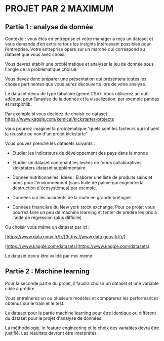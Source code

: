 # PROJET PAR 2 MAXIMUM

## Partie 1 : analyse de donnée


Contexte : vous êtes en entreprise et votre manager a reçu un dataset et vous demande d’en extraire tous les insights intéressant possibles pour l’entreprise. Votre entreprise opére sur un marché qui correspond au dataset que vous avez choisi.

Vous devrez établir une problématique et analyser le jeu de donnée sous l'angle de la problématique choisie.

Vous devez donc préparer une présentation qui présentera toutes les choses pertinentes que vous aurez découverte lors de votre analyse.
 

Le dataset devra de type tabulaire (genre CSV). Vous utiliserez un outil adéquat pour l’anaylse de la donnée et la visualization, par exemple pandas et matplotlib.

 

Par exemple si vous décidez de choisir ce dataset : https://www.kaggle.com/kemical/kickstarter-projects

vous pourrez imaginer la problématique "quels sont les facteurs qui influent la réussite ou non d'un projet kickstarte"

 

Vous pouvez prendre les datasets suivants :
 

- Etudier les indicateurs de développement des pays dans le monde   

- Etudier un dataset contenant les levées de fonds collaboratives kickstaters (dataset supplémentaire

- Donnée nutritionnelles.  Idées : Elaborer une liste de produits sains et bons pour l'environnement (sans huile de palme qui engendre la destruction d'écosystèmes) par exemple.
 

- Données sur les accidents de la route en grande bretagne
 

- Données financière du New york stock exchange. Pour ce projet vous pourrez faire un peu de machine learning et tenter de prédire les prix à l'aide de régression (plus difficile)
 

Ou choisir vous même un dataset par ici :
 

[https://www.data.gouv.fr/fr/](https://www.data.gouv.fr/fr/)

[https://www.kaggle.com/datasets](https://www.kaggle.com/datasets)

 

Le dataset devra être validé par moi meme



## Partie 2 : Machine learning


Pour la seconde partie du projet, il faudra choisir un dataset et une variable cible à prédire. 

 

Vous entraînerez un ou plusieurs modèles et comparerez les performances obtenus sur le train et le test. 

Le dataset pour la partie machine learning pour être identique ou différent du dataset pour le projet d'analyse de données.

La méthodologie, le feature engineering et le choix des variables devra être justifié. Les résultats devront être interprêtés.